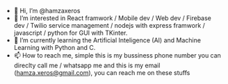 - 👋 Hi, I’m @hamzaxeros
- 👀 I’m interested in React framwork / Mobile dev / Web dev / Firebase dev / Twilio service management / nodejs with express framwork / javascript / python for GUI with TKinter.
- 🌱 I’m currently learning the Artificial Inteligence (AI) and Machine Learning with Python and C.
- 📫 How to reach me, simple this is my bussiness phone number you can direclty call me / whatsapp me and this is my email (hamza.xeros@gmail.com), you can reach me on these stuffs

<!---
hamzaxeros/hamzaxeros is a ✨ special ✨ repository because its `README.md` (this file) appears on your GitHub profile.
You can click the Preview link to take a look at your changes.
--->
